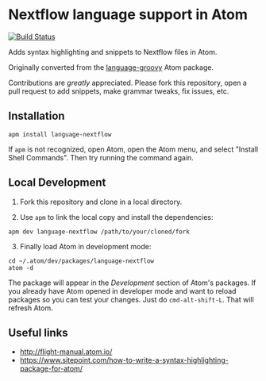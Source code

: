# Nextflow language support in Atom

[![Build Status](https://travis-ci.org/nextflow-io/atom-package.svg?branch=master)](https://travis-ci.org/nextflow-io/atom-package)

Adds syntax highlighting and snippets to Nextflow files in Atom.

Originally converted from the [language-groovy](https://github.com/Jakehp/language-groovy) Atom package.

Contributions are *greatly* appreciated. Please fork this repository, open a pull request to add snippets, make grammar tweaks, fix issues, etc.

## Installation

```shell
apm install language-nextflow
```
If `apm` is not recognized, open Atom, open the Atom menu, and select "Install Shell Commands". Then try running the command again.

## Local Development

1. Fork this repository and clone in a local directory. 

2. Use `apm` to link the local copy and install the dependencies:

```shell
apm dev language-nextflow /path/to/your/cloned/fork
```

3. Finally load Atom in development mode: 

```shell
cd ~/.atom/dev/packages/language-nextflow
atom -d
```

The package will appear in the *Development* section of Atom's packages. If you already 
have Atom opened in developer mode and want to reload packages so you can test your changes. 
Just do `cmd-alt-shift-L`. That will refresh Atom.


## Useful links 

* http://flight-manual.atom.io/
* https://www.sitepoint.com/how-to-write-a-syntax-highlighting-package-for-atom/